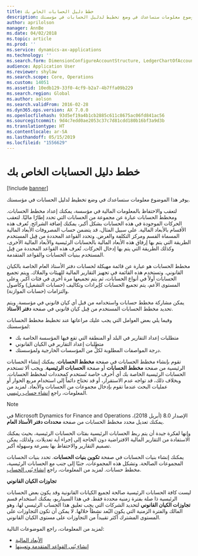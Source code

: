 ```yaml
---
title: خطط دليل الحسابات الخاص بك
description: يوفر هذا الموضوع معلومات ستساعدك في وضع تخطيط لدليل الحسابات في مؤسستك.
author: aprilolson
manager: AnnBe
ms.date: 04/02/2018
ms.topic: article
ms.prod: ''
ms.service: dynamics-ax-applications
ms.technology: ''
ms.search.form: DimensionConfigureAccountStructure, LedgerChartOfAccounts
audience: Application User
ms.reviewer: shylaw
ms.search.scope: Core, Operations
ms.custom: 14051
ms.assetid: 10edb129-33f0-4cf9-b2a7-4b7ffa09b229
ms.search.region: Global
ms.author: aolson
ms.search.validFrom: 2016-02-28
ms.dyn365.ops.version: AX 7.0.0
ms.openlocfilehash: 93d5ef19a4b1cb2885c611c8675ac06fd841ac56
ms.sourcegitcommit: 9d4c7edd0ae2053c37c7d81cdd180b16bf3a9d3b
ms.translationtype: HT
ms.contentlocale: ar-SA
ms.lasthandoff: 05/15/2019
ms.locfileid: "1556629"
---
```

# <a name="plan-your-chart-of-accounts"></a>خطط دليل الحسابات الخاص بك

[!include [banner](../includes/banner.md)]

يوفر هذا الموضوع معلومات ستساعدك في وضع تخطيط لدليل الحسابات في مؤسستك.

لتعقب والاحتفاظ بالمعلومات المالية في مؤسسة، يمكنك إعداد مخطط الحسابات. ومخطط الحسابات عبارة عن مجموعة من الحسابات التي تحدد إطارًا ماليًا. لتعقب الحركات الموجودة في هذه الحسابات بشكل أكبر، يمكنك إضافة الشرائح. تُعرف هذه الأقسام بالأبعاد المالية. على سبيل المثال، قد يتضمن حساب المصروفات الأبعاد المالية المسماة القسم ومركز التكلفة والغرض. وتحدد القواعد المحددة من قِبل المستخدم الطريقة التي يتم بها إرفاق هذه الأبعاد المالية بالحسابات الرئيسية والأبعاد المالية الأخرى، وكذلك الطريقة التي يتم بها إدخال الحركات. تُعرف هذه القواعد المحددة من قِبل المستخدم ببنيات الحسابات والقواعد المتقدمة.

مخطط الحسابات هو عبارة عن قائمة مهيكلة لحسابات دفتر الأستاذ العام الخاصة بالكيان القانوني. وتستخدم هذه القائمة في تجهيز التقارير المالية للهيئات والملاك. ويتم تجميع الحسابات أولاً في أنواع الحسابات، ثم يتم تجميعها مرة أخرى في فئات أكبر. وعلى المستوى الأعم، يتم تجميع الحسابات كإيرادات وتكاليف (حسابات التشغيل) وكأصول والتزامات (حسابات الموازنة).

يمكن مشاركة مخطط حسابات واستخدامه من قبل أي كيان قانوني في مؤسسة. ويتم تحديد مخطط الحسابات المستخدم من قِبل كيان قانوني في صفحة **دفتر الأستاذ**.

وفيما يلي بعض العوامل التي يجب عليك مراعاتها عند تخطيط مخطط الحسابات لمؤسستك:

- متطلبات إعداد التقارير في البلد أو المنطقة التي تقع فيها المؤسسة الخاصة بك
- متطلبات إعداد التقارير في الكيان القانوني
- درجة المواصفات المطلوبة لكلٍّ من المؤسسات الخارجية ولمؤسستك.

تقوم بإنشاء مخطط الحسابات في صفحة **مخطط الحسابات**. يمكنك إنشاء الحسابات الرئيسية من صفحة **مخطط الحسابات** أو صفحة **الحسابات الرئيسية**. ويجب ألا تستخدم الحسابات الرئيسية الخاصة بك أي أحرف خاصة تُستخدم كمحددات لمخطط الحسابات. وبخلاف ذلك، قد تواجه عدم الاستقرار، أو قد تحتاج دائماً إلى استخدام مربع الحوار أو عمليات البحث عندما تقوم بإدخال مجموعات من الحسابات والأبعاد. لمزيد من المعلومات، راجع [إنشاء حساب رئيسي](tasks/create-main-account.md).

> [!NOTE]
> في Microsoft Dynamics for Finance and Operations الإصدار 8.0 (أبريل 2018)، يمكنك تعديل محدد مخطط الحسابات من صفحة **محددات دفتر الأستاذ العام**.

وإنها لفكرة جيدة أن يتم ربط الحسابات الرئيسية بفئات الحسابات الرئيسية، بحيث يمكنك الاستفادة من التقارير المالية الافتراضية دون الحاجة إلى إجراء أية تعديلات. ولذلك، يمكن تصميم التقارير والاحتفاظ بها بسرعة وسهولة أكبر.

يمكنك إنشاء بنيات الحسابات في صفحة **تكوين بنيات الحسابات**. تحدد بنيات الحسابات المجموعات الصالحة. وتشكل هذه المجموعات، جنبًا إلى جنب مع الحسابات الرئيسية، مخطط حسابات. لمزيد من المعلومات، راجع [إنشاء بُنى الحساب](tasks/create-account-structures.md).

**تجاوزات الكيان القانوني**

ليست كافة الحسابات الرئيسية صالحة لجميع الكيانات القانونية وقد يكون بعض الحسابات الرئيسية ذا صلة بفترة زمنية محددة فقط.‬ في هذا السيناريو، يمكنك استخدام قسم **تجاوزات الكيان القانوني** لتحديد الشركات التي يجب تعليق هذا الحساب الرئيسي لها، وهو المالك والفترة الزمنية التي يكون البُعد نشطاً خلالها. لا يمكن أن تكون التجاوزات على المستوى المشترك أكثر تقييداً من التجاوزات على مستوى الكيان القانوني.

لمزيد من المعلومات، راجع الموضوعات التالية:

- [الأبعاد المالية](financial-dimensions.md)
- [إنشاء بُنى القواعد المتقدمة وتعيينها](tasks/create-assign-advanced-rule-structures.md)

